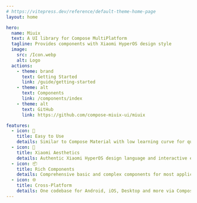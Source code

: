```yaml
---
# https://vitepress.dev/reference/default-theme-home-page
layout: home

hero:
  name: Miuix
  text: A UI library for Compose MultiPlatform
  tagline: Provides components with Xiaomi HyperOS design style
  image:
    src: /Icon.webp
    alt: Logo
  actions:
    - theme: brand
      text: Getting Started
      link: /guide/getting-started
    - theme: alt
      text: Components
      link: /components/index
    - theme: alt
      text: GitHub
      link: https://github.com/compose-miuix-ui/miuix

features:
  - icon: 🚀
    title: Easy to Use
    details: Similar to Compose Material with low learning curve for quick integration.
  - icon: 🎨
    title: Xiaomi Aesthetics
    details: Authentic Xiaomi HyperOS design language and interactive effects for your apps.
  - icon: 📦
    title: Rich Components
    details: Comprehensive basic and complex components for most application scenarios.
  - icon: 🌐
    title: Cross-Platform
    details: One codebase for Android, iOS, Desktop and more via Compose Multiplatform.
---
```


